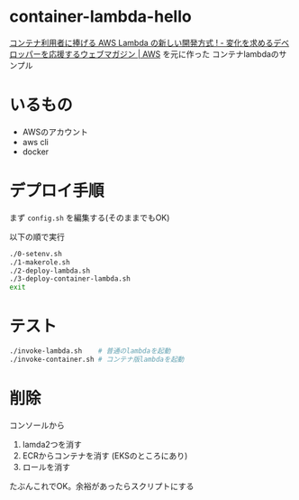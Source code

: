# container-lambda-hello

[コンテナ利用者に捧げる AWS Lambda の新しい開発方式 ! - 変化を求めるデベロッパーを応援するウェブマガジン | AWS](https://aws.amazon.com/jp/builders-flash/202103/new-lambda-container-development/?awsf.filter-name=*all)
を元に作った
コンテナlambdaのサンプル

# いるもの

- AWSのアカウント
- aws cli
- docker


# デプロイ手順

まず `config.sh` を編集する(そのままでもOK)

以下の順で実行
```sh
./0-setenv.sh
./1-makerole.sh
./2-deploy-lambda.sh
./3-deploy-container-lambda.sh
exit
```


# テスト

```sh
./invoke-lambda.sh    # 普通のlambdaを起動
./invoke-container.sh # コンテナ版lambdaを起動
```


# 削除

コンソールから
1. lamda2つを消す
1. ECRからコンテナを消す (EKSのところにあり)
1. ロールを消す

たぶんこれでOK。余裕があったらスクリプトにする
